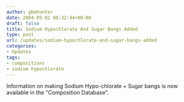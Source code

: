 ```yaml
---
author: gbmhunter
date: 2004-05-02 08:32:44+00:00
draft: false
title: Sodium Hypochlorate And Sugar Bangs Added
type: post
url: /updates/sodium-hypochlorate-and-sugar-bangs-added
categories:
- Updates
tags:
- compositions
- sodium hypochlorate
---
```


Information on making Sodium Hypo-chlorate + Sugar bangs is now available in the "Composition Database".
